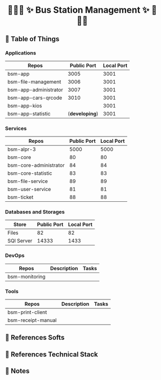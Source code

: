 # <p align="center">:tada::tada::tada: ✨ Bus Station Management ✨ :tada::tada::tada:</p>

## :newspaper: Table of Things

### Applications
| Repos                  | Public Port      | Local Port       |
|------------------------|------------------|------------------|
| bsm-app                | 3005             | 3001             |
| bsm-file-management    | 3006             | 3001             |
| bsm-app-administrator  | 3007             | 3001             |
| bsm-app-cars-qrcode    | 3010             | 3001             |
| bsm-app-kios           |                  | 3001             |
| bsm-app-statistic      | (**developing**) | 3001             |

### Services
| Repos                  | Public Port      | Local Port       |
|------------------------|------------------|------------------|
| bsm-alpr-3             | 5000             | 5000             |
| bsm-core               | 80               | 80               |
| bsm-core-administrator | 84               | 84               |
| bsm-core-statistic     | 83               | 83               |
| bsm-file-service       | 89               | 89               |
| bsm-user-service       | 81               | 81               |
| bsm-ticket             | 88               | 88               |

### Databases and Storages
| Store                  | Public Port      | Local Port       |
|------------------------|------------------|------------------|
| Files                  | 82               | 82               |
| SQl Server             | 14333            | 1433             |

### DevOps
| Repos                  | Description      | Tasks            |
|------------------------|------------------|------------------|
| bsm-monitoring         |                  |                  |

### Tools
| Repos                  | Description      | Tasks            |
|------------------------|------------------|------------------|
| bsm-print-client       |                  |                  |
| bsm-receipt-manual     |                  |                  |


## :bookmark_tabs: References Softs

## :bookmark_tabs: References Technical Stack

## :memo: Notes
